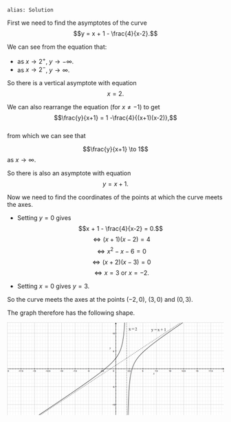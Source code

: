 ````
alias: Solution
````
First we need to find the asymptotes of the curve  
$$y = x + 1 - \frac{4}{x-2}.$$

We can see from the equation that:  
* as $x \to 2^+$, $y \longrightarrow -\infty$.  
* as $x \to 2^-$, $y \longrightarrow \infty$.

So there is a vertical asymptote with equation  
$$x = 2.$$

We can also rearrange the equation (for $x \neq -1$) to get  
$$\frac{y}{x+1} = 1 -\frac{4}{(x+1)(x-2)},$$  
from which we can see that  
 
$$\frac{y}{x+1} \to 1$$
as $x \to \infty.$

So there is also an asymptote with equation  
$$y = x+1.$$  

Now we need to find the coordinates of the points at which the curve meets the axes.

* Setting $y = 0$ gives  
$$x + 1 - \frac{4}{x-2} = 0.$$
$$\iff (x+1)(x-2) = 4$$
$$\iff x^2 - x - 6 = 0$$
$$\iff (x+2)(x-3) = 0$$
$$\iff x = 3 \textrm { or } x = -2.$$

* Setting $x = 0$ gives $y = 3$.  

So the curve meets the axes at the points $(-2,0)$, $(3,0)$ and $(0,3)$.

The graph therefore has the following shape.

![Figure 1](Q13figure1.png)
